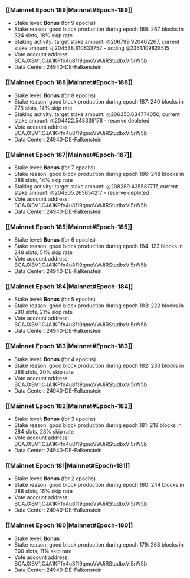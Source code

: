 ### [[Mainnet Epoch 189|Mainnet#Epoch-189]]
* Stake level: **Bonus** (for 9 epochs)
* Stake reason: good block production during epoch 188: 267 blocks in 324 slots, 18% skip rate
* Staking activity: target stake amount: ◎206799.920462267, current stake amount: ◎204538.810633752 - adding ◎2261.109828515
* Vote account address: BCAJXBV1jCJA1KPfn4u8f19qmoVWJiRStudbxVi5rW5b
* Data Center: 24940-DE-Falkenstein
### [[Mainnet Epoch 188|Mainnet#Epoch-188]]
* Stake level: **Bonus** (for 8 epochs)
* Stake reason: good block production during epoch 187: 240 blocks in 276 slots, 14% skip rate
* Staking activity: target stake amount: ◎206350.634774050, current stake amount: ◎204422.548338178 - reserve depleted
* Vote account address: BCAJXBV1jCJA1KPfn4u8f19qmoVWJiRStudbxVi5rW5b
* Data Center: 24940-DE-Falkenstein
### [[Mainnet Epoch 187|Mainnet#Epoch-187]]
* Stake level: **Bonus** (for 7 epochs)
* Stake reason: good block production during epoch 186: 248 blocks in 288 slots, 14% skip rate
* Staking activity: target stake amount: ◎208289.425587717, current stake amount: ◎204305.265654217 - reserve depleted
* Vote account address: BCAJXBV1jCJA1KPfn4u8f19qmoVWJiRStudbxVi5rW5b
* Data Center: 24940-DE-Falkenstein
### [[Mainnet Epoch 185|Mainnet#Epoch-185]]
* Stake level: **Bonus** (for 6 epochs)
* Stake reason: good block production during epoch 184: 123 blocks in 248 slots, 51% skip rate
* Vote account address: BCAJXBV1jCJA1KPfn4u8f19qmoVWJiRStudbxVi5rW5b
* Data Center: 24940-DE-Falkenstein
### [[Mainnet Epoch 184|Mainnet#Epoch-184]]
* Stake level: **Bonus** (for 5 epochs)
* Stake reason: good block production during epoch 183: 222 blocks in 280 slots, 21% skip rate
* Vote account address: BCAJXBV1jCJA1KPfn4u8f19qmoVWJiRStudbxVi5rW5b
* Data Center: 24940-DE-Falkenstein
### [[Mainnet Epoch 183|Mainnet#Epoch-183]]
* Stake level: **Bonus** (for 4 epochs)
* Stake reason: good block production during epoch 182: 233 blocks in 288 slots, 20% skip rate
* Vote account address: BCAJXBV1jCJA1KPfn4u8f19qmoVWJiRStudbxVi5rW5b
* Data Center: 24940-DE-Falkenstein
### [[Mainnet Epoch 182|Mainnet#Epoch-182]]
* Stake level: **Bonus** (for 3 epochs)
* Stake reason: good block production during epoch 181: 219 blocks in 284 slots, 23% skip rate
* Vote account address: BCAJXBV1jCJA1KPfn4u8f19qmoVWJiRStudbxVi5rW5b
* Data Center: 24940-DE-Falkenstein
### [[Mainnet Epoch 181|Mainnet#Epoch-181]]
* Stake level: **Bonus** (for 2 epochs)
* Stake reason: good block production during epoch 180: 244 blocks in 288 slots, 16% skip rate
* Vote account address: BCAJXBV1jCJA1KPfn4u8f19qmoVWJiRStudbxVi5rW5b
* Data Center: 24940-DE-Falkenstein
### [[Mainnet Epoch 180|Mainnet#Epoch-180]]
* Stake level: **Bonus**
* Stake reason: good block production during epoch 179: 268 blocks in 300 slots, 11% skip rate
* Vote account address: BCAJXBV1jCJA1KPfn4u8f19qmoVWJiRStudbxVi5rW5b
* Data Center: 24940-DE-Falkenstein